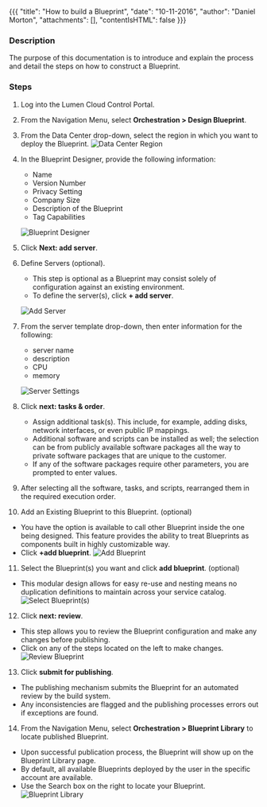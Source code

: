 {{{
  "title": "How to build a Blueprint",
  "date": "10-11-2016",
  "author": "Daniel Morton",
  "attachments": [],
  "contentIsHTML": false
}}}

### Description
The purpose of this documentation is to introduce and explain the process and detail the steps on how to construct a Blueprint.

### Steps
1. Log into the Lumen Cloud Control Portal.

2. From the Navigation Menu, select **Orchestration > Design Blueprint**.

3. From the Data Center drop-down, select the region in which you want to deploy the Blueprint.
   ![Data Center Region](../images/how-to-build-1.png)

4. In the Blueprint Designer, provide the following information:
   * Name
   * Version Number
   * Privacy Setting
   * Company Size
   * Description of the Blueprint
   * Tag Capabilities

   ![Blueprint Designer](../images/how-to-build-2.png)

5. Click **Next: add server**.

6. Define Servers (optional).
   * This step is optional as a Blueprint may consist solely of configuration against an existing environment.
   * To define the server(s), click **+ add server**.

   ![Add Server](../images/how-to-build-3.png)

7. From the server template drop-down, then enter information for the following:
   * server name
   * description
   * CPU
   * memory
   
   ![Server Settings](../images/how-to-build-4.png)

8. Click **next: tasks & order**.
   * Assign additional task(s). This include, for example, adding disks, network interfaces, or even public IP mappings.
   * Additional software and scripts can be installed as well; the selection can be from publicly available software packages all the way to private software packages that are unique to the customer.
   * If any of the software packages require other parameters, you are prompted to enter values.

9. After selecting all the software, tasks, and scripts, rearranged them in the required execution order.

10. Add an Existing Blueprint to this Blueprint. (optional)
   * You have the option is available to call other Blueprint inside the one being designed. This feature provides the ability to treat Blueprints as components built in highly customizable way.
   * Click **+add blueprint**.
   ![Add Blueprint](../images/how-to-build-5.png)

11. Select the Blueprint(s) you want and click **add blueprint**. (optional)
   * This modular design allows for easy re-use and nesting means no duplication definitions to maintain across your service catalog.
   ![Select Blueprint(s)](../images/how-to-build-6.png)

12. Click **next: review**.
   * This step allows you to review the Blueprint configuration and make any changes before publishing.
   * Click on any of the steps located on the left to make changes.
   ![Review Blueprint](../images/how-to-build-7.png)

13. Click **submit for publishing**.
   * The publishing mechanism submits the Blueprint for an automated review by the build system.
   * Any inconsistencies are flagged and the publishing processes errors out if exceptions are found.

14. From the Navigation Menu, select **Orchestration > Blueprint Library** to locate published Blueprint.
   * Upon successful publication process, the Blueprint will show up on the Blueprint Library page.
   * By default, all available Blueprints deployed by the user in the specific account are available.
   * Use the Search box on the right to locate your Blueprint.
   ![Blueprint Library](../images/how-to-build-8.png)
